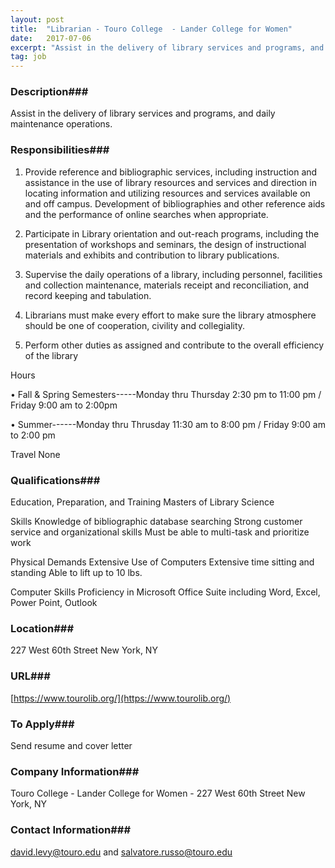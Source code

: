 ```yaml
---
layout: post
title:  "Librarian - Touro College  - Lander College for Women"
date:   2017-07-06
excerpt: "Assist in the delivery of library services and programs, and daily maintenance operations."
tag: job
---
```


### Description###

Assist in the delivery of library services and programs, and daily maintenance operations.


### Responsibilities###

1.	Provide reference and bibliographic services, including instruction and assistance in the use of library resources and services and direction in locating information and utilizing resources and services available on and off campus. Development of bibliographies and other reference aids and the performance of online searches when appropriate.


2.	Participate in Library orientation and out-reach programs, including the presentation of workshops and seminars, the design of instructional materials and exhibits and contribution to library publications.

3.	Supervise the daily operations of a library, including personnel, facilities and collection maintenance, materials receipt and reconciliation, and record keeping and tabulation.

4.	Librarians must make every effort to make sure the library atmosphere should be one of cooperation, civility and collegiality.

5.	Perform other duties as assigned and contribute to the overall efficiency of the library



Hours

• 	Fall & Spring Semesters-----Monday thru Thursday 2:30 pm to 11:00 pm / Friday 9:00 am to 2:00pm

• 	Summer------Monday thru Thrusday 11:30 am to 8:00 pm / Friday 9:00 am to 2:00 pm

Travel
           None



### Qualifications###


Education, Preparation, and Training
 	Masters  of Library Science

Skills
 	Knowledge of bibliographic database searching
 	Strong customer service and organizational skills
 	Must be able to multi-task and prioritize work

 
Physical Demands
 	Extensive Use of Computers
 	Extensive time sitting and standing
 	Able to lift up to 10 lbs.

Computer Skills
 	Proficiency in Microsoft Office Suite including Word, Excel, Power Point, Outlook




### Location###

227 West 60th Street New York, NY


### URL###

[https://www.tourolib.org/](https://www.tourolib.org/)

### To Apply###

Send resume and cover letter


### Company Information###

Touro College - Lander College for Women - 227 West 60th Street New York, NY


### Contact Information###

david.levy@touro.edu  and salvatore.russo@touro.edu

